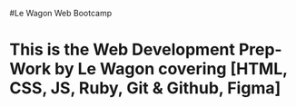 #Le Wagon Web Bootcamp

# This is the Web Development Prep-Work by Le Wagon covering [HTML, CSS, JS, Ruby, Git & Github, Figma]
